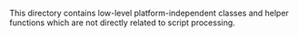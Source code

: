 This directory contains low-level platform-independent classes and helper
functions which are not directly related to script processing.
